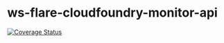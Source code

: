 # ws-flare-cloudfoundry-monitor-api

[![Coverage Status](https://coveralls.io/repos/github/ws-flare/ws-flare-cloud-foundry-monitor-api/badge.svg?branch=master)](https://coveralls.io/github/ws-flare/ws-flare-cloud-foundry-monitor-api?branch=master)
